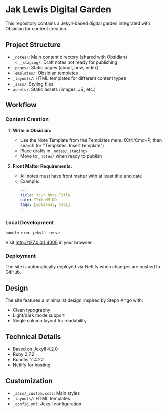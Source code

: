 # Jak Lewis Digital Garden

This repository contains a Jekyll-based digital garden integrated with Obsidian for content creation.

## Project Structure

- `_notes/`: Main content directory (shared with Obsidian)
  - `_staging/`: Draft notes not ready for publishing
- `_pages/`: Static pages (about, now, index)
- `Templates/`: Obsidian templates
- `_layouts/`: HTML templates for different content types
- `_sass/`: Styling files
- `assets/`: Static assets (images, JS, etc.)

## Workflow

### Content Creation

1. **Write in Obsidian:**
   - Use the Note Template from the Templates menu (Ctrl/Cmd+P, then search for "Templates: Insert template")
   - Place drafts in `_notes/_staging/`
   - Move to `_notes/` when ready to publish

2. **Front Matter Requirements:**
   - All notes must have front matter with at least title and date
   - Example:
     ```yaml
     ---
     title: Your Note Title
     date: YYYY-MM-DD
     tags: [optional, tags]
     ---
     ```

### Local Development

```bash
bundle exec jekyll serve
```

Visit http://127.0.0.1:4000 in your browser.

### Deployment

The site is automatically deployed via Netlify when changes are pushed to GitHub.

## Design

The site features a minimalist design inspired by Steph Ango with:
- Clean typography
- Light/dark mode support
- Single column layout for readability

## Technical Details

- Based on Jekyll 4.2.0
- Ruby 2.7.2
- Bundler 2.4.22
- Netlify for hosting

## Customization

- `_sass/_custom.scss`: Main styles
- `_layouts/`: HTML templates
- `_config.yml`: Jekyll configuration
